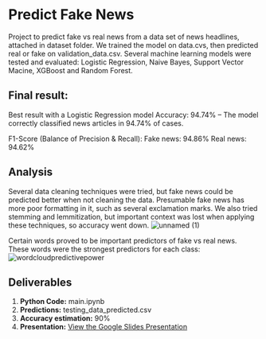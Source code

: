 # Predict Fake News 
Project to predict fake vs real news from a data set of news headlines, attached in dataset folder. We trained the model on data.cvs, then predicted real or fake on validation_data.csv. Several machine learning models were tested and evaluated: Logistic Regression, Naive Bayes, Support Vector Macine, XGBoost and Random Forest.

## Final result:
Best result with a Logistic Regression model
Accuracy: 94.74% – The model correctly classified news articles in 94.74% of cases.

F1-Score (Balance of Precision & Recall):
Fake news: 94.86%
Real news: 94.62%

## Analysis
Several data cleaning techniques were tried, but fake news could be predicted better when not cleaning the data. Presumable fake news has more poor formatting in it, such as several exclamation marks. We also tried stemming and lemmitization, but important context was lost when applying these techniques, so accuracy went down.
![unnamed (1)](https://github.com/user-attachments/assets/ecbe4242-cb56-4e14-81e7-010bc2588875)

Certain words proved to be important predictors of fake vs real news. These words were the strongest predictors for each class:
![wordcloudpredictivepower](https://github.com/user-attachments/assets/891c50dd-ba0e-4a59-a989-10c4ce39078e)



## Deliverables

1. **Python Code:** main.ipynb
2. **Predictions:** testing_data_predicted.csv
3. **Accuracy estimation:** 90%
4. **Presentation:**  [View the Google Slides Presentation](https://docs.google.com/presentation/d/13W-eWr5aP89gYyhkcUjtjAsIArgH6lVvheE-Qa5pR1Q/edit#slide=id.p3)

